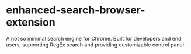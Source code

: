 # enhanced-search-browser-extension
A not so minimal search engine for Chrome. Built for developers and end users, supporting RegEx search and providing customizable control panel.

